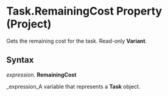 
# Task.RemainingCost Property (Project)

Gets the remaining cost for the task. Read-only  **Variant**.


## Syntax

 _expression_. **RemainingCost**

 _expression_A variable that represents a  **Task** object.

